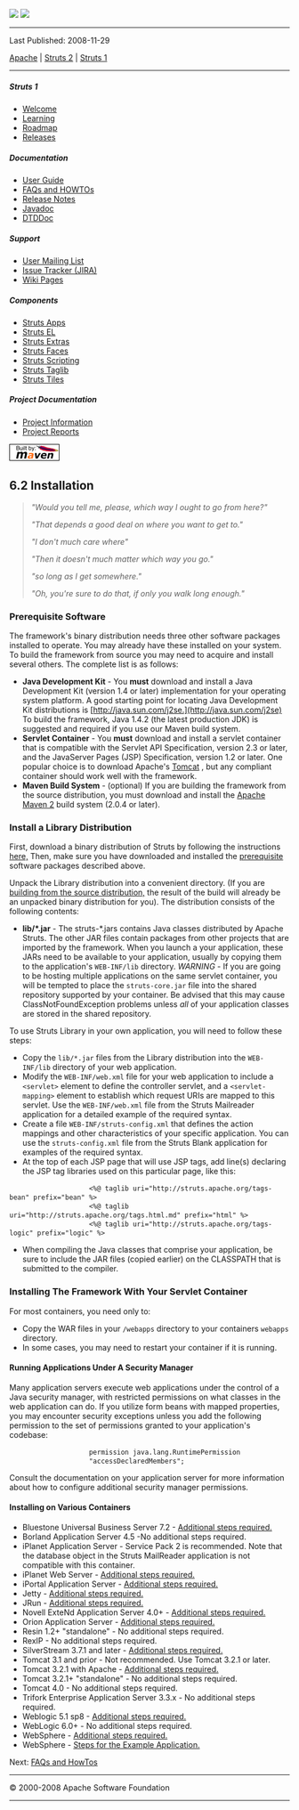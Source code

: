 <span id="bannerLeft">[![](http://www.apache.org/images/asf-logo.gif)](http://www.apache.org/)</span> <span id="bannerRight">[![](../images/struts.gif)]()</span>

------------------------------------------------------------------------

Last Published: 2008-11-29

[Apache](http://www.apache.org/) | [Struts 2](../2.x/) | [Struts 1](../1.x/)

------------------------------------------------------------------------

##### Struts 1

-   [Welcome](../index.html.md)
-   [Learning](../learning.html.md)
-   [Roadmap](../roadmap.html.md)
-   [Releases](../downloads.html.md)

##### Documentation

-   [User Guide](../userGuide/index.html.md)
-   [FAQs and HOWTOs](../faqs/index.html.md)
-   [Release Notes](../userGuide/release-notes.html.md)
-   [Javadoc](../apidocs/index.html.md)
-   [DTDDoc](../dtddoc/index.html.md)

##### Support

-   [User Mailing List](../mail.html.md)
-   [Issue Tracker (JIRA)](http://issues.apache.org/struts/)
-   [Wiki Pages](http://wiki.apache.org/struts/)

##### Components

-   [Struts Apps](../struts-apps/index.html.md)
-   [Struts EL](../struts-el/index.html.md)
-   [Struts Extras](../struts-extras/index.html.md)
-   [Struts Faces](../struts-faces/index.html.md)
-   [Struts Scripting](../struts-scripting/index.html.md)
-   [Struts Taglib](../struts-taglib/index.html.md)
-   [Struts Tiles](../struts-tiles/index.html.md)

##### Project Documentation

-   [Project Information](../project-info.html.md)
-   [Project Reports](../project-reports.html.md)

[![Built by Maven](../images/logos/maven-feather.png)](http://maven.apache.org/ "Built by Maven")

<span id="a6.2_Installation"></span>6.2 Installation
----------------------------------------------------

> *"Would you tell me, please, which way I ought to go from here?"*
>
> *"That depends a good deal on where you want to get to."*
>
> *"I don't much care where"*
>
> *"Then it doesn't much matter which way you go."*
>
> *"so long as I get somewhere."*
>
> *"Oh, you're sure to do that, if only you walk long enough."*

### <span id="Prerequisite_Software"></span>Prerequisite Software

The framework's binary distribution needs three other software packages installed to operate. You may already have these installed on your system. To build the framework from source you may need to acquire and install several others. The complete list is as follows:

-   **Java Development Kit** - You **must** download and install a Java Development Kit (version 1.4 or later) implementation for your operating system platform. A good starting point for locating Java Development Kit distributions is [http://java.sun.com/j2se.](http://java.sun.com/j2se) To build the framework, Java 1.4.2 (the latest production JDK) is suggested and required if you use our Maven build system.
-   **Servlet Container** - You **must** download and install a servlet container that is compatible with the Servlet API Specification, version 2.3 or later, and the JavaServer Pages (JSP) Specification, version 1.2 or later. One popular choice is to download Apache's [Tomcat](http://jakarta.apache.org/tomcat/) , but any compliant container should work well with the framework.
-   **Maven Build System** - (optional) If you are building the framework from the source distribution, you must download and install the [Apache Maven 2](http://maven.apache.org/) build system (2.0.4 or later).

### <span id="Install_a_Library_Distribution"></span>Install a Library Distribution

First, download a binary distribution of Struts by following the instructions [here,](http://struts.apache.org/downloads.html.md) Then, make sure you have downloaded and installed the [prerequisite](#Prerequisites) software packages described above.

Unpack the Library distribution into a convenient directory. (If you are [building from the source distribution,](http://struts.apache.org/downloads.html.md#Building) the result of the build will already be an unpacked binary distribution for you). The distribution consists of the following contents:

-   **lib/\*.jar** - The struts-\*.jars contains Java classes distributed by Apache Struts. The other JAR files contain packages from other projects that are imported by the framework. When you launch a your application, these JARs need to be available to your application, usually by copying them to the application's `WEB-INF/lib` directory.
     *WARNING* - If you are going to be hosting multiple applications on the same servlet container, you will be tempted to place the `struts-core.jar` file into the shared repository supported by your container. Be advised that this may cause ClassNotFoundException problems unless *all* of your application classes are stored in the shared repository.

To use Struts Library in your own application, you will need to follow these steps:

-   Copy the `lib/*.jar` files from the Library distribution into the `WEB-INF/lib` directory of your web application.
-   Modify the `WEB-INF/web.xml` file for your web application to include a `<servlet>` element to define the controller servlet, and a `<servlet-mapping>` element to establish which request URIs are mapped to this servlet. Use the `WEB-INF/web.xml` file from the Struts Mailreader application for a detailed example of the required syntax.
-   Create a file `WEB-INF/struts-config.xml` that defines the action mappings and other characteristics of your specific application. You can use the `struts-config.xml` file from the Struts Blank application for examples of the required syntax.
-   At the top of each JSP page that will use JSP tags, add line(s) declaring the JSP tag libraries used on this particular page, like this:

<!-- -->

                        <%@ taglib uri="http://struts.apache.org/tags-bean" prefix="bean" %>
                        <%@ taglib uri="http://struts.apache.org/tags.html.md" prefix="html" %>
                        <%@ taglib uri="http://struts.apache.org/tags-logic" prefix="logic" %>
                    

-   When compiling the Java classes that comprise your application, be sure to include the JAR files (copied earlier) on the CLASSPATH that is submitted to the compiler.

### <span id="Installing_The_Framework_With_Your_Servlet_Container"></span>Installing The Framework With Your Servlet Container

For most containers, you need only to:

-   Copy the WAR files in your `/webapps` directory to your containers `webapps` directory.
-   In some cases, you may need to restart your container if it is running.

#### Running Applications Under A Security Manager

Many application servers execute web applications under the control of a Java security manager, with restricted permissions on what classes in the web application can do. If you utilize form beans with mapped properties, you may encounter security exceptions unless you add the following permission to the set of permissions granted to your application's codebase:

                        permission java.lang.RuntimePermission
                        "accessDeclaredMembers";
                    

Consult the documentation on your application server for more information about how to configure additional security manager permissions.

#### Installing on Various Containers

-   Bluestone Universal Business Server 7.2 - [Additional steps required.](installation-ubs72.html.md)
-   Borland Application Server 4.5 -No additional steps required.
-   iPlanet Application Server - Service Pack 2 is recommended. Note that the database object in the Struts MailReader application is not compatible with this container.
-   iPlanet Web Server - [Additional steps required.](installation-ip.html.md)
-   iPortal Application Server - [Additional steps required.](installation-ipas.html.md)
-   Jetty - [Additional steps required.](installation-jetty.html.md)
-   JRun - [Additional steps required.](installation-jr30.html.md)
-   Novell ExteNd Application Server 4.0+ - [Additional steps required.](installation-novell.html.md)
-   Orion Application Server - [Additional steps required.](installation-oas.html.md)
-   Resin 1.2+ "standalone" - No additional steps required.
-   RexIP - No additional steps required.
-   SilverStream 3.7.1 and later - [Additional steps required.](installation-sas.html.md)
-   Tomcat 3.1 and prior - Not recommended. Use Tomcat 3.2.1 or later.
-   Tomcat 3.2.1 with Apache - [Additional steps required.](installation-tc.html.md)
-   Tomcat 3.2.1+ "standalone" - No additional steps required.
-   Tomcat 4.0 - No additional steps required.
-   Trifork Enterprise Application Server 3.3.x - No additional steps required.
-   Weblogic 5.1 sp8 - [Additional steps required.](installation-wls5.html.md)
-   WebLogic 6.0+ - No additional steps required.
-   WebSphere - [Additional steps required.](installation-was352.html.md)
-   WebSphere - [Steps for the Example Application.](installation-was352-x.html.md)

Next: [FAQs and HowTos](../faqs/index.html.md)

------------------------------------------------------------------------

© 2000-2008 Apache Software Foundation

------------------------------------------------------------------------


